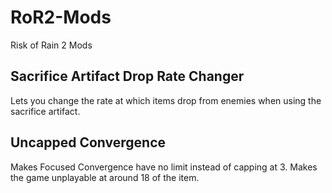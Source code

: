 # RoR2-Mods
Risk of Rain 2 Mods

## Sacrifice Artifact Drop Rate Changer
Lets you change the rate at which items drop from enemies when using the sacrifice artifact.

## Uncapped Convergence
Makes Focused Convergence have no limit instead of capping at 3. Makes the game unplayable at around 18 of the item.
